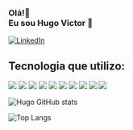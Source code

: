 ### Olá!👋 <br> Eu sou Hugo Victor 👋



[![LinkedIn](https://img.shields.io/badge/LinkedIn-0077B5?style=for-the-badge&logo=linkedin&logoColor=white
)](https://www.linkedin.com/in/hugovic-it/)


<h2>Tecnologia que utilizo:</h2>

<div style="display:"inline_block">
    <img src="https://img.shields.io/badge/.NET-5C2D91?style=for-the-badge&logo=.net&logoColor=white">
    <img src="https://img.shields.io/badge/C%23-239120?style=for-the-badge&logo=c-sharp&logoColor=white">
    <img src="https://img.shields.io/badge/Angular-DD0031?style=for-the-badge&logo=angular&logoColor=white">
    <img src="https://img.shields.io/badge/Bootstrap-563D7C?style=for-the-badge&logo=bootstrap&logoColor=white">
    <img src="https://img.shields.io/badge/HTML5-E34F26?style=for-the-badge&logo=html5&logoColor=white">
    <img src="https://img.shields.io/badge/CSS3-1572B6?style=for-the-badge&logo=css3&logoColor=white">
    <img src="https://img.shields.io/badge/JavaScript-F7DF1E?style=for-the-badge&logo=javascript&logoColor=black">
    <img src="https://img.shields.io/badge/SQLite-07405E?style=for-the-badge&logo=sqlite&logoColor=white">
    <img src="https://img.shields.io/badge/MySQL-00000F?style=for-the-badge&logo=mysql&logoColor=white">
    <img src="https://img.shields.io/badge/Unity-100000?style=for-the-badge&logo=unity&logoColor=white">
</div>



![Hugo GitHub stats](https://github-readme-stats.vercel.app/api?username=hugovic-it&show_icons=true&theme=transparent)


![Top Langs](https://github-readme-stats.vercel.app/api/top-langs/?username=hugovic-it&hide_progress=true)
